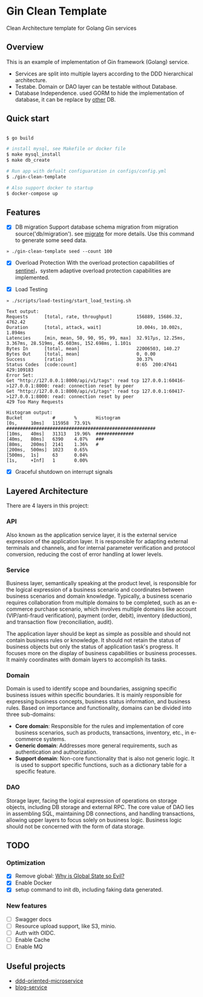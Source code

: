 
# Gin Clean Template

Clean Architecture template for Golang Gin services

## Overview 

This is an example of implementation of Gin framework (Golang) service.

- Services are split into multiple layers according to the DDD hierarchical architecture.
- Testabe. Domain or DAO layer can be testable without Database. 
- Database Independence. used GORM to hide the implementation of database, it can be replace by [other](https://gorm.io/docs/connecting_to_the_database.html) DB.


## Quick start

```sh

$ go build

# install mysql, see Makefile or docker file
$ make mysql_install
$ make db_create

# Run app with defualt configuaration in configs/config.yml
$ ./gin-clean-template

# Also support docker to startup
$ docker-compose up
```

## Features

- [x] DB migration
Support database schema migration from migration source('db/migration'). see [migrate](https://github.com/golang-migrate/migrate) for more details.
Use this command to generate some seed data.

``` shell
» ./gin-clean-template seed --count 100
```

- [x] Overload Protection
With the overload protection capabilities of [sentinel](https://github.com/alibaba/sentinel-golang)，system adaptive overload protection capabilities are implemented.

- [x] Load Testing

``` shell
» ./scripts/load-testing/start_load_testing.sh

Text output:
Requests      [total, rate, throughput]         156889, 15686.32, 4762.42
Duration      [total, attack, wait]             10.004s, 10.002s, 1.894ms
Latencies     [min, mean, 50, 90, 95, 99, max]  32.917µs, 12.25ms, 3.367ms, 28.519ms, 45.603ms, 152.698ms, 1.101s
Bytes In      [total, mean]                     22006503, 140.27
Bytes Out     [total, mean]                     0, 0.00
Success       [ratio]                           30.37%
Status Codes  [code:count]                      0:65  200:47641  429:109183
Error Set:
Get "http://127.0.0.1:8000/api/v1/tags": read tcp 127.0.0.1:60416->127.0.0.1:8000: read: connection reset by peer
Get "http://127.0.0.1:8000/api/v1/tags": read tcp 127.0.0.1:60417->127.0.0.1:8000: read: connection reset by peer
429 Too Many Requests

Histogram output:
Bucket           #       %       Histogram
[0s,     10ms]   115958  73.91%  #######################################################
[10ms,   40ms]   31313   19.96%  ##############
[40ms,   80ms]   6390    4.07%   ###
[80ms,   200ms]  2141    1.36%   #
[200ms,  500ms]  1023    0.65%
[500ms,  1s]     63      0.04%
[1s,     +Inf]   1       0.00%
```

- [x] Graceful shutdown on interrupt signals

## Layered Architecture 

There are 4 layers in this project:

### API

Also known as the application service layer, it is the external service expression of the application layer. It is responsible for adapting external terminals and channels, and for internal parameter verification and protocol conversion, reducing the cost of error handling at lower levels.

### Service

Business layer, semantically speaking at the product level, is responsible for the logical expression of a business scenario and coordinates between business scenarios and domain knowledge. Typically, a business scenario requires collaboration from multiple domains to be completed, such as an e-commerce purchase scenario, which involves multiple domains like account (VIP/anti-fraud verification), payment (order, debit), inventory (deduction), and transaction flow (reconciliation, audit).

The application layer should be kept as simple as possible and should not contain business rules or knowledge. It should not retain the status of business objects but only the status of application task's progress. It focuses more on the display of business capabilities or business processes. It mainly coordinates with domain layers to accomplish its tasks.


### Domain

Domain is used to identify scope and boundaries, assigning specific business issues within specific boundaries. It is mainly responsible for expressing business concepts, business status information, and business rules. Based on importance and functionality, domains can be divided into three sub-domains:

- **Core domain**: Responsible for the rules and implementation of core business scenarios, such as products, transactions, inventory, etc., in e-commerce systems.
- **Generic domain**: Addresses more general requirements, such as authentication and authorization.
- **Support domain**: Non-core functionality that is also not generic logic. It is used to support specific functions, such as a dictionary table for a specific feature.


### DAO

Storage layer, facing the logical expression of operations on storage objects, including DB storage and external RPC. The core value of DAO lies in assembling SQL, maintaining DB connections, and handling transactions, allowing upper layers to focus solely on business logic. Business logic should not be concerned with the form of data storage.


## TODO

### Optimization
- [x] Remove global: [Why is Global State so Evil?](https://softwareengineering.stackexchange.com/questions/148108/why-is-global-state-so-evil)
- [x] Enable Docker 
- [x] setup command to init db, including faking data generated.

### New features
- [ ] Swagger docs
- [ ] Resource upload support, like S3, minio.
- [ ] Auth with OIDC.
- [ ] Enable Cache
- [ ] Enable MQ

## Useful projects
- [ddd-oriented-microservice](https://learn.microsoft.com/en-us/dotnet/architecture/microservices/microservice-ddd-cqrs-patterns/ddd-oriented-microservice)
- [blog-service](https://github.com/go-programming-tour-book/blog-service)